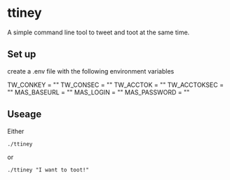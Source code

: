 # ttiney
A simple command line tool to tweet and toot at the same time.

## Set up

create a .env file with the following environment variables

TW_CONKEY = ""
TW_CONSEC = ""
TW_ACCTOK = ""
TW_ACCTOKSEC = ""
MAS_BASEURL = ""
MAS_LOGIN = ""
MAS_PASSWORD = ""

## Useage

Either

```{bash}
./ttiney
```

or 

```{bash}
./ttiney "I want to toot!"
```
